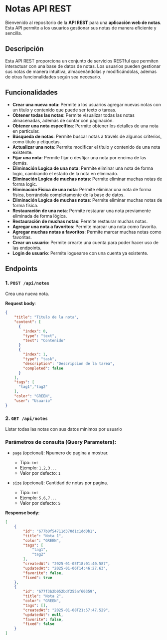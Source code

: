 # Notas API REST

Bienvenido al repositorio de la **API REST** para una **aplicación web de notas**. Esta API permite a los usuarios gestionar sus notas de manera eficiente y sencilla.

## Descripción

Esta API REST proporciona un conjunto de servicios RESTful que permiten interactuar con una base de datos de notas. Los usuarios pueden gestionar sus notas de manera intuitiva, almacenándolas y modificándolas, ademas de otras funcionalidades según sea necesario. 

## Funcionalidades

- **Crear una nueva nota**: Permite a los usuarios agregar nuevas notas con un título y contenido que puede ser texto o tareas.
- **Obtener todas las notas**: Permite visualizar todas las notas almacenadas, además de contar con paginación.
- **Obtener una nota específica**: Permite obtener los detalles de una nota en particular.
- **Búsqueda de notas**: Permite buscar notas a travels de algunos criterios, como titulo y etiquetas.
- **Actualizar una nota**: Permite modificar el título y contenido de una nota existente.
- **Fijar una nota**: Permite fijar o desfijar una nota por encima de las demás.
- **Eliminación Logica de una nota**: Permite eliminar una nota de forma logic, cambiando el estado de la nota en eliminado.
- **Eliminación Logica de muchas notas**: Permite eliminar muchas notas de forma logic.
- **Eliminación Física de una nota**: Permite eliminar una nota de forma física, borrándola completamente de la base de datos.
- **Eliminación Logica de muchas notas**: Permite eliminar muchas notas de forma física.
- **Restauración de una nota**: Permite restaurar una nota previamente eliminada de forma lógica.
- **Restauración de muchas notas**: Permite restaurar muchas notas.
- **Agregar una nota a favoritos**: Permite marcar una nota como favorita.
- **Agregar muchas notas a favoritos**: Permite marcar muchas notas como favoritas.
- **Crear un usuario**: Permite crearte una cuenta para poder hacer uso de las endpoints.
- **Login de usuario**: Permite loguearse con una cuenta ya existente.

## Endpoints

### 1. `POST /api/notes`
Crea una nueva nota.

**Request body**:
```json
{
    "title": "Titulo de la nota",
    "content": [
      {
        "index": 0,
        "type": "text",
        "text": "Contenido"
      }
      {
        "index": 1,
        "type": "task",
        "description": "Descripcion de la tarea",
        "completed": false
      }
    ],
    "tags": [
      "tag1","tag2"
    ],
    "color": "GREEN",
    "user": "Usuario"
}
```
### 2. `GET /api/notes`
Listar todas las notas con sus datos minimos por usuario

### Parámetros de consulta (Query Parameters):

- `page` (opcional): Npumero de pagina a mostrar.
  - Tipo: `int`
  - Ejemplo: `1,2,3...`
  - Valor por defecto: `1`
  
- `size` (opcional): Cantidad de notas por pagina.
  - Tipo: `int`
  - Ejemplo: `5,6,7...`
  - Valor por defecto: `5`

**Response body**:
```json
[
    {
        "id": "677b0f54711d370d1c1dd0b1",
        "title": "Nota 1",
        "color": "GREEN",
        "tags": [
            "tag1",
            "tag2"
        ],
        "createdAt": "2025-01-05T18:01:40.587",
        "updatedAt": "2025-01-06T14:46:27.63",
        "favorite": false,
        "fixed": true
    },
    {
        "id": "677f3b2b052bdf255af60359",
        "title": "Nota 2",
        "color": "GREEN",
        "tags": [],
        "createdAt": "2025-01-08T21:57:47.529",
        "updatedAt": null,
        "favorite": false,
        "fixed": false
    }
]
